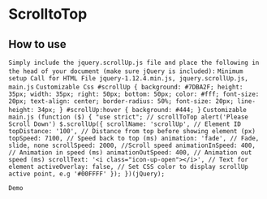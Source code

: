 # ScrolltoTop
## How to use
``
Simply include the jquery.scrollUp.js file and place the following in the head of your document (make sure jQuery is included):
``
``
Minimum setup
Call for HTML File
jquery-1.12.4.min.js,
jquery.scrollUp.js,
main.js
``
``
Customizable Css
#scrollUp {
	background: #7DBA2F;
	height: 35px;
	width: 35px;
	right: 50px;
	bottom: 50px;
	color: #fff;
	font-size: 20px;
	text-align: center;
	border-radius: 50%;
	font-size: 20px;
	line-height: 34px;
}
#scrollUp:hover {
	background: #444;
}
``
``
Customizable main.js
(function ($) {
"use strict";
// scrollToTop
alert('Please Scroll Down')
$.scrollUp({
	scrollName: 'scrollUp', // Element ID
	topDistance: '100', // Distance from top before showing element (px)
	topSpeed: 7100, // Speed back to top (ms)
	animation: 'fade', // Fade, slide, none
	scrollSpeed: 2000, //Scroll speed
	animationInSpeed: 400, // Animation in speed (ms)
	animationOutSpeed: 400, // Animation out speed (ms)
	scrollText: '<i class="icon-up-open"></i>', // Text for element
	activeOverlay: false, // Set CSS color to display scrollUp active point, e.g '#00FFFF'
});
})(jQuery);
``


``
Demo 
``
